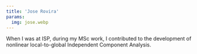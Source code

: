 ```yaml
---
title: 'Jose Rovira'
params:
  img: jose.webp
---
```


When I was at ISP, during my MSc work, I contributed to the development of nonlinear local-to-global Independent Component Analysis.
